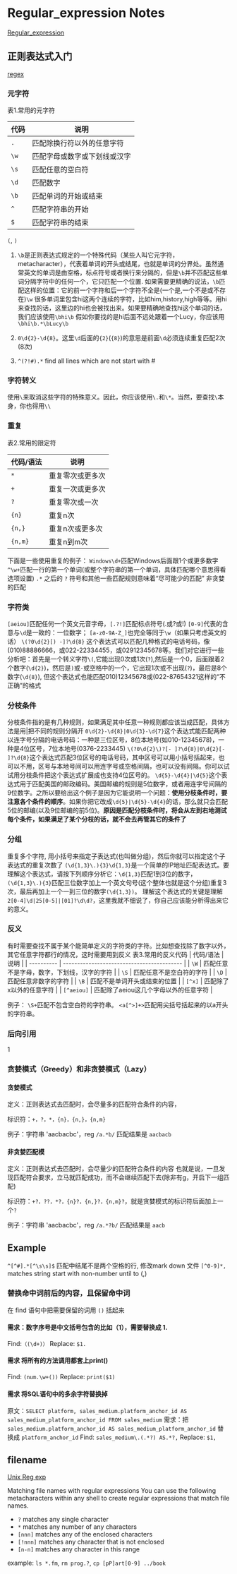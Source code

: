 # Regular_expression Notes

[Regular_expression](https://en.wikipedia.org/wiki/Regular_expression#POSIX_basic_and_extended)

## 正则表达式入门

[regex](http://deerchao.net/tutorials/regex/regex.htm#mission)

### 元字符

表1.常用的元字符

 | 代码 | 说明                         |
 | ---- | ---------------------------- |
 | `.`  | 匹配除换行符以外的任意字符   |
 | `\w` | 匹配字母或数字或下划线或汉字 |
 | `\s` | 匹配任意的空白符             |
 | `\d` | 匹配数字                     |
 | `\b` | 匹配单词的开始或结束         |
 | `^`  | 匹配字符串的开始             |
 | `$`  | 匹配字符串的结束             |

`(`, `)`

1. `\b`是正则表达式规定的一个特殊代码（某些人叫它元字符，metacharacter），代表着单词的开头或结尾，也就是单词的分界处。虽然通常英文的单词是由空格，标点符号或者换行来分隔的，但是`\b`并不匹配这些单词分隔字符中的任何一个，它只匹配一个位置.
如果需要更精确的说法，`\b`匹配这样的位置：它的前一个字符和后一个字符不全是(一个是,一个不是或不存在)`\w`
很多单词里包含hi这两个连续的字符，比如him,history,high等等。用hi来查找的话，这里边的hi也会被找出来。如果要精确地查找hi这个单词的话，我们应该使用`\bhi\b`
假如你要找的是hi后面不远处跟着一个Lucy，你应该用`\bhi\b.*\bLucy\b`

2. `0\d{2}-\d{8}`。这里`\d`后面的`{2}`(`{8}`)的意思是前面`\d`必须连续重复匹配2次(8次)
3. `^(?!#).*` find all lines which are not start with #

### 字符转义

使用`\`来取消这些字符的特殊意义。因此，你应该使用`\.`和`\*`。当然，要查找`\`本身，你也得用`\\`

### 重复

表2.常用的限定符

| 代码/语法 | 说明             |
| --------- | ---------------- |
| `*`       | 重复零次或更多次 |
| `+`       | 重复一次或更多次 |
| `?`       | 重复零次或一次   |
| `{n}`     | 重复n次          |
| `{n,}`    | 重复n次或更多次  |
| `{n,m}`   | 重复n到m次       |

下面是一些使用重复的例子：
`Windows\d+`匹配Windows后面跟1个或更多数字
`^\w+`匹配一行的第一个单词(或整个字符串的第一个单词，具体匹配哪个意思得看选项设置)
`.*` 之后的 `?` 符号和其他一些匹配规则意味着“尽可能少的匹配” 非贪婪的匹配

### 字符类

`[aeiou]`匹配任何一个英文元音字母，`[.?!]`匹配标点符号(.或?或!)
`[0-9]`代表的含意与`\d`是一致的：一位数字；
`[a-z0-9A-Z_]`也完全等同于`\w`（如果只考虑英文的话）
`\(?0\d{2}[) -]?\d{8}` 这个表达式可以匹配几种格式的电话号码，像(010)88886666，或022-22334455，或02912345678等。我们对它进行一些分析吧：首先是一个转义字符`\(`,它能出现0次或1次(`?`),然后是一个0，后面跟着2个数字(`\d{2}`)，然后是`)`或`-`或空格中的一个，它出现1次或不出现(`?`)，最后是8个数字(`\d{8}`),  但这个表达式也能匹配010)12345678或(022-87654321这样的“不正确”的格式

### 分枝条件

分枝条件指的是有几种规则，如果满足其中任意一种规则都应该当成匹配，具体方法是用|把不同的规则分隔开
`0\d{2}-\d{8}|0\d{3}-\d{7}`这个表达式能匹配两种以连字号分隔的电话号码：一种是三位区号，8位本地号(如010-12345678)，一种是4位区号，7位本地号(0376-2233445)
`\(?0\d{2}\)?[- ]?\d{8}|0\d{2}[- ]?\d{8}`这个表达式匹配3位区号的电话号码，其中区号可以用小括号括起来，也可以不用，区号与本地号间可以用连字号或空格间隔，也可以没有间隔。你可以试试用分枝条件把这个表达式扩展成也支持4位区号的。
`\d{5}-\d{4}|\d{5}`这个表达式用于匹配美国的邮政编码。美国邮编的规则是5位数字，或者用连字号间隔的9位数字。之所以要给出这个例子是因为它能说明一个问题：**使用分枝条件时，要注意各个条件的顺序**。如果你把它改成`\d{5}|\d{5}-\d{4}`的话，那么就只会匹配5位的邮编(以及9位邮编的前5位)。**原因是匹配分枝条件时，将会从左到右地测试每个条件，如果满足了某个分枝的话，就不会去再管其它的条件了**

### 分组

重复多个字符, 用小括号来指定子表达式(也叫做分组)，然后你就可以指定这个子表达式的重复次数了
`(\d{1,3}\.){3}\d{1,3}`是一个简单的IP地址匹配表达式。要理解这个表达式，请按下列顺序分析它：`\d{1,3}`匹配1到3位的数字，`(\d{1,3}\.){3}`匹配三位数字加上一个英文句号(这个整体也就是这个分组)重复3次，最后再加上一个一到三位的数字`(\d{1,3})`。
理解这个表达式的关键是理解`2[0-4]\d|25[0-5]|[01]?\d\d?`，这里我就不细说了，你自己应该能分析得出来它的意义。

### 反义

有时需要查找不属于某个能简单定义的字符类的字符。比如想查找除了数字以外，其它任意字符都行的情况，这时需要用到反义
表3.常用的反义代码
| 代码/语法  | 说明                                       |
| ---------- | ------------------------------------------ |
| `\W`       | 匹配任意不是字母，数字，下划线，汉字的字符 |
| `\S`       | 匹配任意不是空白符的字符                   |
| `\D`       | 匹配任意非数字的字符                       |
| `\B`       | 匹配不是单词开头或结束的位置               |
| `[^x]`     | 匹配除了x以外的任意字符                    |
| `[^aeiou]` | 匹配除了aeiou这几个字母以外的任意字符      |

例子：
`\S+`匹配不包含空白符的字符串。
`<a[^>]+>`匹配用尖括号括起来的以a开头的字符串。

### 后向引用

1

### 贪婪模式（Greedy）和非贪婪模式（Lazy）

#### 贪婪模式

定义：正则表达式去匹配时，会尽量多的匹配符合条件的内容，

标识符：`+，?，*，{n}，{n,}，{n,m}`

例子：字符串 'aacbacbc'，reg `/a.*b/` 匹配结果是 `aacbacb`

#### 非贪婪匹配模

定义：正则表达式去匹配时，会尽量少的匹配符合条件的内容 也就是说，一旦发现匹配符合要求，立马就匹配成功，而不会继续匹配下去(除非有g，开启下一组匹配)

标识符：`+?，??，*?，{n}?，{n,}?，{n,m}?`，就是贪婪模式的标识符后面加上一个`?`

例子：字符串 'aacbacbc'，reg `/a.*?b/` 匹配结果是 `aacb`

## Example

`^[^#].*[^\s\s]$` 匹配中结尾不是两个空格的行, 修改mark down 文件
`[^0-9]*,` matches string start with non-number until to (,)

### 替换命中词前后的内容，且保留命中词

在 find 语句中把需要保留的词用 `()` 括起来

#### 需求：数字序号是中文括号包含的比如（1），需要替换成 1.

Find:`（(\d+)）` Replace: `$1.`

#### 需求 将所有的方法调用都套上print()

Find: `(num.\w+())` Replace: `print($1)`

#### 需求 将SQL语句中的多余字符替换掉

原文：`SELECT platform, sales_medium.platform_anchor_id AS sales_medium_platform_anchor_id FROM sales_medium`
需求：把 `sales_medium.platform_anchor_id AS sales_medium_platform_anchor_id` 替换成 `platform_anchor_id`
Find: `sales_medium\.(.*?) AS.*?,` Replace: `$1,`

## filename

[Unix Reg exp](http://www.interlude.org.uk/unix/Unix%20Reg%20exp%20stuff.htm )

Matching file names with regular expressions
You can use the following metacharacters within any shell to create regular expressions that match file names.

* `?`       matches any single character
* `*`       matches any number of any characters
* `[nnn]`   matches any of the enclosed characters
* `[!nnn]`  matches any character that is not enclosed
* `[n-n]`   matches any character in this range

example: `ls *.fm`, `rm prog.?`, `cp [pP]art[0-9] ../book`
